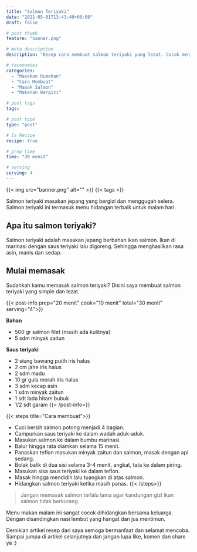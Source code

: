 ```yaml
---
title: "Salmon Teriyaki"
date: "2021-05-01T13:43:40+00:00"
draft: false

# post thumb
feature: "banner.png"

# meta description
description: "Resep cara membuat salmon teriyaki yang lezat. Cocok menjadi menu andalan sehari-hari"

# taxonomies
categories:
  - "Masakan Rumahan"
  - "Cara Membuat"
  - "Masak Salmon"
  - "Makanan Bergizi"

# post tags
tags:

# post type
type: "post"

# Is Recipe
recipe: true

# prep time
time: "30 menit"

# serving
serving: 4
---
```


{{< img src="banner.png" alt="" >}}
{{< tags >}}

Salmon teriyaki masakan jepang yang bergizi dan menggugah selera. Salmon teriyaki ini termasuk menu hidangan terbaik untuk malam hari.

## Apa itu salmon teriyaki?

Salmon teriyaki adalah masakan jepang berbahan ikan salmon. Ikan di marinasi dengan saus teriyaki lalu digoreng. Sehingga menghasilkan rasa asin, manis dan sedap.

## Mulai memasak

Sudahkah kamu memasak salmon teriyaki? Disini saya membuat salmon teriyaki yang simple dan lezat. 

{{< post-info prep="20 menit" cook="10 menit" total="30 menit" serving="4">}}

__Bahan__

-   500 gr salmon filet (masih ada kulitnya)
-   5 sdm minyak zaitun

__Saus teriyaki__

-   2 siung bawang putih iris halus
-   2 cm jahe iris halus
-   2 sdm madu
-   10 gr gula merah iris halus
-   3 sdm kecap asin
-   1 sdm minyak zaitun
-   1 sdt lada hitam bubuk
-   1/2 sdt garam
{{< /post-info>}}

{{< steps title="Cara membuat">}}
-   Cuci bersih salmon potong menjadi 4 bagian.
-   Campurkan saus teriyaki ke dalam wadah aduk-aduk.
-   Masukan salmon ke dalam bumbu marinasi.
-   Balur hingga rata diamkan selama 15 menit.
-   Panaskan teflon masukan minyak zaitun dan salmon, masak dengan api sedang.
-   Bolak balik di dua sisi selama 3-4 menit, angkat, tata ke dalam piring.
-   Masukan sisa saus teriyaki ke dalam teflon.
-   Masak hingga mendidih lalu tuangkan di atas salmon.
-   Hidangkan salmon teriyaki ketika masih panas.
{{< /steps>}}

> Jangan memasak salmon terlalu lama agar kandungan gizi ikan salmon tidak berkurang.

Menu makan malam ini sangat cocok dihidangkan bersama keluarga. Dengan disandingkan nasi lembut yang hangat dan jus mentimun.

Demikian artikel resep dari saya semoga bermanfaat dan selamat mencoba. Sampai jumpa di artikel selanjutnya dan jangan lupa like, komen dan share ya :)